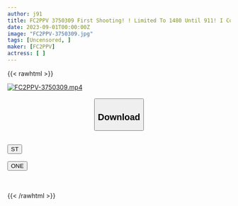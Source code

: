 ```yaml
---
author: j91
title: FC2PPV 3750309 First Shooting! ! Limited To 1480 Until 911! I Couldn’t Hold Back The Growing Feelings I Had For My Cute Junior Who Had Been In Love With Me Since We Were Students, So We Met Again For The First Time In Several Years… She Offered Me Her Body Even Though I Felt Confused, And I Loved Her So Much That I Didn’t Even Use Birth Control…
date: 2023-09-01T00:00:00Z
image: "FC2PPV-3750309.jpg"
tags: [Uncensored, ]
maker: [FC2PPV]
actress: [ ]
---
```



{{< rawhtml >}}

<div class="video" data-videoid="pzwvpxyZPOSryo3">
    <a href="javascript:;">
        <img src="https://my.j91.asia/posts/FC2PPV-3750309/FC2PPV-3750309.jpg" width="WIDTH" height="HEIGHT" alt="FC2PPV-3750309.mp4" loading="lazy">
    </a>
</div>

<script type="text/javascript" src="https://j91.asia/asset/on-demand-st.js"></script>

<br>
  <link rel="stylesheet" href="https://j91.asia/asset/bs5.css">
  
  <center>
  <button class="btn btn-primary" type="button" data-bs-toggle="collapse" data-bs-target=".multi-collapse" aria-expanded="false" aria-controls="multiCollapseExample1 multiCollapseExample2"><h2>Download</h2></button></center>
</p>
<div class="row">
  <div class="col">
    <div class="collapse multi-collapse" id="multiCollapseExample1">
      <div class="card card-body">
	      	      <br>
<div class="buttons">  
<a href="https://streamtape.to/v/pzwvpxyZPOSryo3"><button class="btn-hover color-3"><i class="fa fa-download"></i> ST</button></a></div>
    </div>
  </div>
</div>
  <div class="col">
    <div class="collapse multi-collapse" id="multiCollapseExample2">
      <div class="card card-body">
	      <br>
<div class="buttons">
    <a href="https://oneupload.to/0biibm0akk1u"><button class="btn-hover color-9"><i class="fa fa-download"></i> ONE</button></a></div>
<br><br>
      </div>
    </div>
  </div>
</div>

{{< /rawhtml >}}